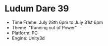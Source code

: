 # Ludum Dare 39 #

* Time Frame: July 28th 6pm to July 31st 6pm
* Theme: "Running out of Power"
* Platform: PC
* Engine: Unity3d
